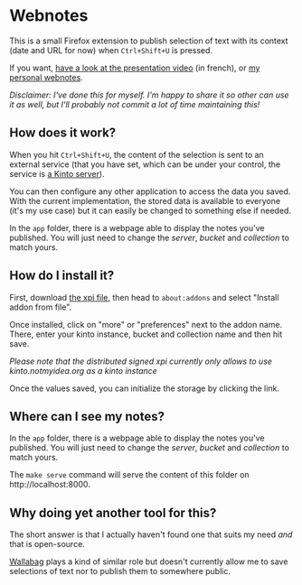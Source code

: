 # Webnotes

This is a small Firefox extension to publish selection of text with its context
(date and URL for now) when `Ctrl+Shift+U` is pressed.

If you want, [have a look at the presentation
video](https://alexis.notmyidea.org/webnotes.mp4) (in french), or [my personal
webnotes](https://notes.notmyidea.org).

*Disclaimer: I've done this for myself. I'm happy to share it so other can
use it as well, but I'll probably not commit a lot of time maintaining this!*

## How does it work?

When you hit `Ctrl+Shift+U`, the content of the selection is sent to an
external service (that you have set, which can be under your control, the
service is [a Kinto server](https://kinto-storage.org)).

You can then configure any other application to access the data you saved. With
the current implementation, the stored data is available to everyone (it's my
use case) but it can easily be changed to something else if needed.

In the `app` folder, there is a webpage able to display the notes you've
published. You will just need to change the *server*, *bucket* and *collection*
to match yours.

## How do I install it?

First, download [the xpi
file](https://github.com/almet/webnotes/raw/master/builds/webnotes.notmyidea.org.xpi),
then head to `about:addons` and select "Install addon from file".

Once installed, click on "more" or "preferences" next to the addon name. There,
enter your kinto instance, bucket and collection name and then hit save.

*Please note that the distributed signed xpi currently only allows to use
kinto.notmyidea.org as a kinto instance*

Once the values saved, you can initialize the storage by clicking the link.

## Where can I see my notes?

In the `app` folder, there is a webpage able to display the notes you've
published. You will just need to change the *server*, *bucket* and *collection*
to match yours.

The `make serve` command will serve the content of this folder on
http://localhost:8000.

## Why doing yet another tool for this?

The short answer is that I actually haven't found one that suits my need *and*
that is open-source.

[Wallabag](http://doc.wallabag.org/) plays a kind of similar role but
doesn't currently allow me to save selections of text nor to publish them to
somewhere public.
